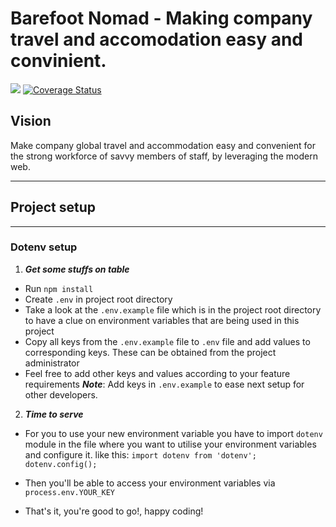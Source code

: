 Barefoot Nomad - Making company travel and accomodation easy and convinient.
=======
[![](https://img.shields.io/badge/Reviewed_by-Hound-a873d1.svg)](https://houndci.com)
[![Coverage Status](https://coveralls.io/repos/github/andela/octopus-bn-backend/badge.svg?branch=ch-configure-coveralls-170947427)](https://coveralls.io/github/andela/octopus-bn-backend?branch=ch-configure-coveralls-170947427)
## Vision
Make company global travel and accommodation easy and convenient for the strong workforce of savvy members of staff, by leveraging the modern web.

---
## Project setup
---
### Dotenv setup
 1. ***Get some stuffs on table***
  * Run ``` npm install ```
  * Create ``` .env ``` in project root directory
  * Take a look at the ``` .env.example ```  file which is in the project root directory to have a clue on environment variables that are being used in this project
  * Copy all keys from the ``` .env.example ```  file to ``` .env ``` file and add values to corresponding keys. These can be obtained from the project administrator
  * Feel free to add other keys and values according to your feature requirements
  ***Note***: Add keys in ``` .env.example ``` to ease next setup for other developers.

  2. ***Time to serve***
   * For you to use your new environment variable you have to import ``` dotenv ``` module in the file where you want to utilise your environment variables and configure it. like this: ```import dotenv from 'dotenv';
   dotenv.config();```

   * Then you'll be able to access your environment variables via ``` process.env.YOUR_KEY ```
   * That's it, you're good to go!, happy coding!
  
